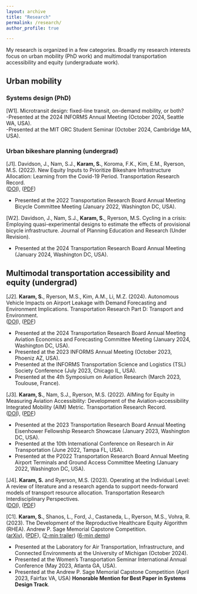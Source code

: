 ```yaml
---
layout: archive
title: "Research"
permalink: /research/
author_profile: true

---
```


My research is organized in a few categories. Broadly my research interests focus on urban mobility (PhD work) and multimodal transportation accessibility and equity (undergraduate work).

## Urban mobility

### Systems design (PhD)

[W1]. Microtransit design: fixed-line transit, on-demand mobility, or both? \
-Presented at the 2024 INFORMS Annual Meeting (October 2024, Seattle WA, USA). \
-Presented at the MIT ORC Student Seminar (October 2024, Cambridge MA, USA).

### Urban bikeshare planning (undergrad)

[J1]. Davidson, J., Nam, S.J., **Karam, S.**, Koroma, F.K., Kim, E.M., Ryerson, M.S. (2022). New Equity Inputs to Prioritize Bikeshare Infrastructure Allocation: Learning from the Covid-19 Period. Transportation Research Record. \
([DOI](https://doi.org/10.1177/03611981221098390 "DOI")), ([PDF](/files/trr.pdf "PDF")) 
- Presented at the 2022 Transportation Research Board Annual Meeting Bicycle Committee Meeting (January 2022, Washington DC, USA).

[W2]. Davidson, J., Nam, S.J., **Karam, S.**, Ryerson, M.S. Cycling in a crisis: Employing quasi-experimental designs to estimate the effects of provisional bicycle infrastructure. Journal of Planning Education and Research (Under Revision).
- Presented at the 2024 Transportation Research Board Annual Meeting (January 2024, Washington DC, USA). 

## Multimodal transportation accessibility and equity (undergrad)

[J2]. **Karam, S.**, Ryerson, M.S., Kim, A.M., Li, M.Z. (2024). Autonomous Vehicle Impacts on Airport Leakage with Demand Forecasting and Environment Implications. Transportation Research Part D: Transport and Environment. \
([DOI](https://doi.org/10.1016/j.trd.2024.104268 "DOI")), ([PDF](/files/leakage.pdf "PDF")) 
- Presented at the 2024 Transportation Research Board Annual Meeting Aviation Economics and Forecasting Committee Meeting (January 2024, Washington DC, USA). 
- Presented at the 2023 INFORMS Annual Meeting (October 2023, Phoeniz AZ, USA).
- Presented at the INFORMS Transportation Science and Logistics (TSL) Society Conference (July 2023, Chicago IL, USA).
- Presented at the 4th Symposium on Aviation Research (March 2023, Toulouse, France).

[J3]. **Karam, S.**, Nam, S.J., Ryerson, M.S. (2022). AIMing for Equity in Measuring Aviation Accessibility: Development of the Aviation-accessibility Integrated Mobility (AIM) Metric. Transportation Research Record. \
([DOI](https://doi.org/10.1177/0361198122108392 "DOI")), ([PDF](/files/aim.pdf "PDF")) 
- Presented at the 2023 Transportation Research Board Annual Meeting Eisenhower Fellowship Research Showcase (January 2023, Washington DC, USA).
- Presented at the 10th International Conference on Research in Air Transportation (June 2022, Tampa FL, USA).
- Presented at the P2022 Transportation Research Board Annual Meeting Airport Terminals and Ground Access Committee Meeting (January 2022, Washington DC, USA).

[J4]. **Karam, S.** and Ryerson, M.S. (2023). Operating at the Individual Level: A review of literature and a research agenda to support needs-forward models of transport resource allocation. Transportation Research Interdisciplinary Perspectives. \
([DOI](https://doi.org/10.1016/j.trip.2023.100887 "DOI")), ([PDF](/files/trip.pdf "PDF")) 

[C1]. **Karam, S.**, Shanos, L., Ford, J., Castaneda, L., Ryerson, M.S., Vohra, R. (2023). The Development of the Reproductive Healthcare Equity Algorithm (RHEA). Andrew P. Sage Memorial Capstone Competition. \
([arXiv](https://arxiv.org/abs/2406.05542 "arXiv")), ([PDF](/files/rhea.pdf "PDF")), ([2-min trailer](https://www.youtube.com/watch?v=jun-3TSq5mo "2-min trailer")) ([6-min demo](https://www.youtube.com/watch?v=sUrJ5Y8-LUo "6-min demo")) 
- Presented at the Laboratory for Air Transportation, Infrastructure, and Connected Environments at the University of Michigan (October 2024). 
- Presented at the Women’s Transportation Seminar International Annual Conference (May 2023, Atlanta GA, USA).
- Presented at the Andrew P. Sage Memorial Capstone Competition (April 2023, Fairfax VA, USA) **Honorable Mention for Best Paper in Systems Design Track**.




